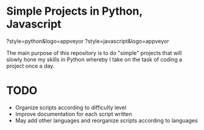 # Simple Projects in Python, Javascript

?style=python&logo=appveyor ?style=javascript&logo=appveyor

The main purpose of this repository is to do "simple" projects that will slowly hone my skills in Python whereby I take on the task of coding a project once a day. 

# TODO
- Organize scripts according to difficulty level
- Improve documentation for each script written
- May add other languages and reorganize scripts according to languages
